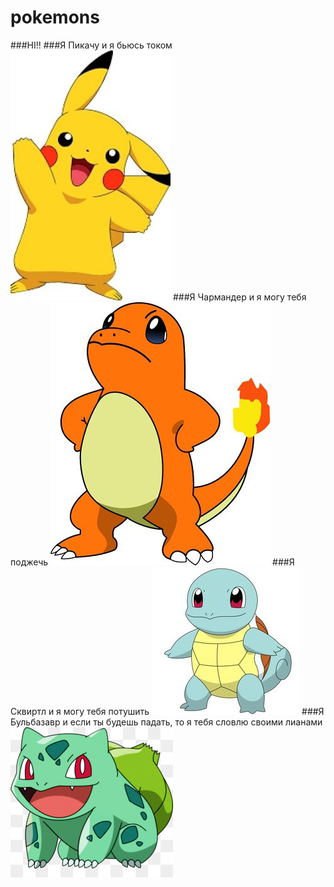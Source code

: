 # pokemons
###HI!!
###Я Пикачу и я бьюсь током
![пика](81739932-256-k328252.jpg)
###Я Чармандер и я могу тебя поджечь
![чар](чар.jpg)
###Я Сквиртл и я могу тебя потушить
![скв](сквиртл.jpg)
###Я Бульбазавр и если ты будешь падать, то я тебя 
словлю своими лианами
![бу](бульб.jpg)
